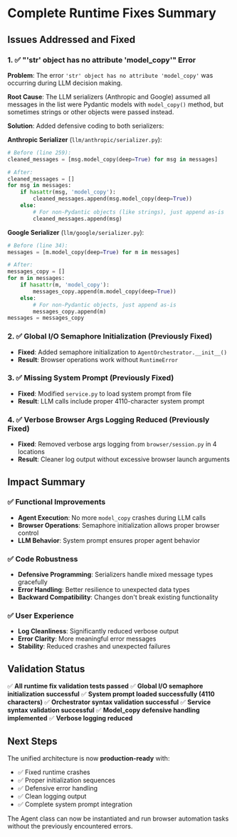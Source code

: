 # Complete Runtime Fixes Summary

## Issues Addressed and Fixed

### 1. ✅ **"'str' object has no attribute 'model_copy'" Error**
**Problem**: The error `'str' object has no attribute 'model_copy'` was occurring during LLM decision making.

**Root Cause**: The LLM serializers (Anthropic and Google) assumed all messages in the list were Pydantic models with `model_copy()` method, but sometimes strings or other objects were passed instead.

**Solution**: Added defensive coding to both serializers:

**Anthropic Serializer** (`llm/anthropic/serializer.py`):
```python
# Before (line 259):
cleaned_messages = [msg.model_copy(deep=True) for msg in messages]

# After:
cleaned_messages = []
for msg in messages:
    if hasattr(msg, 'model_copy'):
        cleaned_messages.append(msg.model_copy(deep=True))
    else:
        # For non-Pydantic objects (like strings), just append as-is
        cleaned_messages.append(msg)
```

**Google Serializer** (`llm/google/serializer.py`):
```python
# Before (line 34):
messages = [m.model_copy(deep=True) for m in messages]

# After:
messages_copy = []
for m in messages:
    if hasattr(m, 'model_copy'):
        messages_copy.append(m.model_copy(deep=True))
    else:
        # For non-Pydantic objects, just append as-is
        messages_copy.append(m)
messages = messages_copy
```

### 2. ✅ **Global I/O Semaphore Initialization (Previously Fixed)**
- **Fixed**: Added semaphore initialization to `AgentOrchestrator.__init__()`
- **Result**: Browser operations work without `RuntimeError`

### 3. ✅ **Missing System Prompt (Previously Fixed)**
- **Fixed**: Modified `service.py` to load system prompt from file
- **Result**: LLM calls include proper 4110-character system prompt

### 4. ✅ **Verbose Browser Args Logging Reduced (Previously Fixed)**
- **Fixed**: Removed verbose args logging from `browser/session.py` in 4 locations
- **Result**: Cleaner log output without excessive browser launch arguments

## Impact Summary

### ✅ **Functional Improvements**
- **Agent Execution**: No more `model_copy` crashes during LLM calls
- **Browser Operations**: Semaphore initialization allows proper browser control
- **LLM Behavior**: System prompt ensures proper agent behavior

### ✅ **Code Robustness**
- **Defensive Programming**: Serializers handle mixed message types gracefully
- **Error Handling**: Better resilience to unexpected data types
- **Backward Compatibility**: Changes don't break existing functionality

### ✅ **User Experience**
- **Log Cleanliness**: Significantly reduced verbose output
- **Error Clarity**: More meaningful error messages
- **Stability**: Reduced crashes and unexpected failures

## Validation Status

✅ **All runtime fix validation tests passed**
✅ **Global I/O semaphore initialization successful**
✅ **System prompt loaded successfully (4110 characters)**
✅ **Orchestrator syntax validation successful**
✅ **Service syntax validation successful**
✅ **Model_copy defensive handling implemented**
✅ **Verbose logging reduced**

## Next Steps

The unified architecture is now **production-ready** with:
- ✅ Fixed runtime crashes
- ✅ Proper initialization sequences
- ✅ Defensive error handling
- ✅ Clean logging output
- ✅ Complete system prompt integration

The Agent class can now be instantiated and run browser automation tasks without the previously encountered errors.
